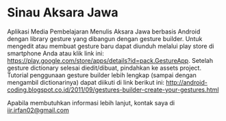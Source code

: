 # Sinau Aksara Jawa
Aplikasi Media Pembelajaran Menulis Aksara Jawa berbasis Android dengan library gesture yang dibangun dengan gesture builder. Untuk mengedit atau membuat gesture baru dapat diunduh melalui play store di smartphone Anda atau klik link ini: https://play.google.com/store/apps/details?id=pack.GestureApp. Setelah gesture dictionary selesai diedit/dibuat, pindahkan ke assets project. Tutorial penggunaan gesture builder lebih lengkap (sampai dengan mengambil dictionarinya) dapat diikuti di link berikut ini: http://android-coding.blogspot.co.id/2011/09/gestures-builder-create-your-gestures.html

Apabila membutuhkan informasi lebih lanjut, kontak saya di iir.irfan02@gmail.com
